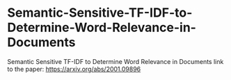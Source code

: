 # Semantic-Sensitive-TF-IDF-to-Determine-Word-Relevance-in-Documents
Semantic Sensitive TF-IDF to Determine Word Relevance in Documents
link to the paper: https://arxiv.org/abs/2001.09896
